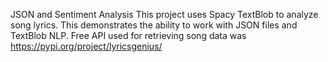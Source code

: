 JSON and Sentiment Analysis
This project uses Spacy TextBlob to analyze song lyrics. This demonstrates the ability to work with JSON files and TextBlob NLP. Free API used for retrieving song data was https://pypi.org/project/lyricsgenius/
